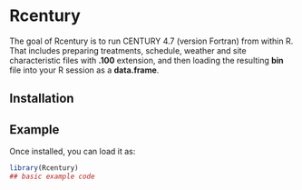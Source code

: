 
<!-- README.md is generated from README.Rmd. Please edit that file -->

# Rcentury

<!-- badges: start -->

<!-- badges: end -->

The goal of Rcentury is to run CENTURY 4.7 (version Fortran) from within
R. That includes preparing treatments, schedule, weather and site
characteristic files with **.100** extension, and then loading the
resulting **bin** file into your R session as a **data.frame**.

## Installation

## Example

Once installed, you can load it as:

``` r
library(Rcentury)
## basic example code
```
